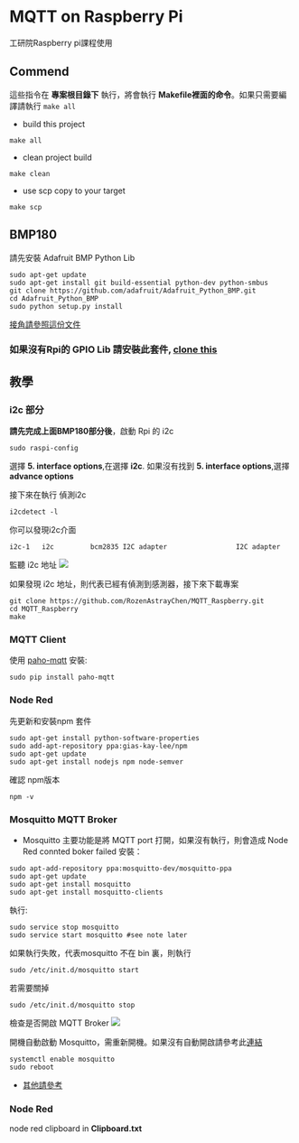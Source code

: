 # MQTT on Raspberry Pi
工研院Raspberry pi課程使用

## Commend
這些指令在 __專案根目錄下__ 執行，將會執行 __Makefile裡面的命令__。如果只需要編譯請執行 ```make all```
- build this project
```
make all
```
- clean project build
```
make clean
```
- use scp copy to your target
```
make scp
```

## BMP180
請先安裝 Adafruit BMP Python Lib
```shell==
sudo apt-get update
sudo apt-get install git build-essential python-dev python-smbus
git clone https://github.com/adafruit/Adafruit_Python_BMP.git
cd Adafruit_Python_BMP
sudo python setup.py install
```
[接角請參照這份文件](https://cdn-learn.adafruit.com/downloads/pdf/using-the-bmp085-with-raspberry-pi.pdf)

### 如果沒有Rpi的 GPIO Lib 請安裝此套件, [clone this](https://github.com/adafruit/Adafruit_Python_GPIO) 

## 教學

### i2c 部分
__請先完成上面BMP180部分後__，啟動 Rpi 的 i2c
```shell==
sudo raspi-config
```
選擇 __5. interface options__,在選擇 __i2c__.
如果沒有找到 __5. interface options__,選擇 __advance options__

接下來在執行 偵測i2c 
```shell==
i2cdetect -l
``` 
你可以發現i2c介面
```shell==
i2c-1	i2c       	bcm2835 I2C adapter             	I2C adapter
```
監聽 i2c 地址
![](https://i.imgur.com/cVJXEz2.jpg)

如果發現 i2c 地址，則代表已經有偵測到感測器，接下來下載專案
```shell==
git clone https://github.com/RozenAstrayChen/MQTT_Raspberry.git
cd MQTT_Raspberry
make
```
### MQTT Client 
使用 [paho-mqtt](https://pypi.python.org/pypi/paho-mqtt)
安裝:
```shell==
sudo pip install paho-mqtt
```

### Node Red
先更新和安裝npm 套件
```shell==
sudo apt-get install python-software-properties
sudo add-apt-repository ppa:gias-kay-lee/npm
sudo apt-get update
sudo apt-get install nodejs npm node-semver
```
確認 npm版本
```shell==
npm -v
```
### Mosquitto MQTT Broker
- Mosquitto 主要功能是將 MQTT port 打開，如果沒有執行，則會造成 Node Red connted boker failed
安裝：
```shell==
sudo apt-add-repository ppa:mosquitto-dev/mosquitto-ppa
sudo apt-get update
sudo apt-get install mosquitto
sudo apt-get install mosquitto-clients
```
執行:
```shell==
sudo service stop mosquitto
sudo service start mosquitto #see note later
```
如果執行失敗，代表mosquitto 不在 bin 裏，則執行
```shell==
sudo /etc/init.d/mosquitto start 
```
若需要關掉
```shell==
sudo /etc/init.d/mosquitto stop 
```
檢查是否開啟 MQTT Broker
![](https://i.imgur.com/IIEyBwT.jpg)

開機自動啟動 Mosquitto，需重新開機。如果沒有自動開啟請參考此[連結](https://forums.debiancn.org/t/mosquitto-1-4-10/393/8) 
```shell==
systemctl enable mosquitto
sudo reboot
```

- [其他請參考](http://www.steves-internet-guide.com/install-mosquitto-broker/)

### Node Red


node red clipboard in __Clipboard.txt__